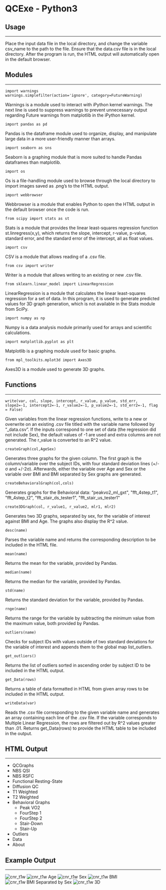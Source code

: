 # QCExe - Python3
## Usage
--------------
Place the input data file in the local directory, and change the variable csv_name to the path to the file. Ensure that the data.csv file is in the local directory. After the program is run, the HTML output will automatically open in the default browser.
## Modules
--------------

```
import warnings
warnings.simplefilter(action='ignore', category=FutureWarning) 
```
Warnings is a module used to interact with iPython kernel warnings. The next line is used to suppress warnings to prevent unnecessary output regarding Future warnings from matplotlib in the iPython kernel.

```
import pandas as pd
```
Pandas is the dataframe module used to organize, display, and manipulate large data in a more user-friendly manner than arrays.

```
import seaborn as sns
```
Seaborn is a graphing module that is more suited to handle Pandas dataframes than matplotlib.

```
import os
```
Os is a file-handling module used to browse through the local directory to import images saved as .png’s to the HTML output.

```
import webbrowser
```
Webbrowser is a module that enables Python to open the HTML output in the default browser once the code is run.

```
from scipy import stats as st
```
Stats is a module that provides the linear least-squares regression function st.linregress(x,y), which returns the slope, intercept, r-value, p-value, standard error, and the standard error of the intercept, all as float values.

```
import csv
```
CSV is a module that allows reading of a .csv file.

```
from csv import writer
```
Writer is a module that allows writing to an existing or new .csv file.

```
from sklearn.linear_model import LinearRegression
```
LinearRegression is a module that calculates the linear least-squares regression for a set of data. In this program, it is used to generate predicted values for 3D graph generation, which is not available in the Stats module from SciPy.

```
import numpy as np
```
Numpy is a data analysis module primarily used for arrays and scientific calculations.

```
import matplotlib.pyplot as plt
```
Matplotlib is a graphing module used for basic graphs.

```
from mpl_toolkits.mplot3d import Axes3D
```
Axes3D is a module used to generate 3D graphs.

## Functions
--------------
```
write(var, col, slope, intercept, r_value, p_value, std_err, slope2=-1, intercept2=-1, r_value2=-1, p_value2=-1, std_err2=-1, flag = False)
```
Given variables from the linear regression functions, write to a new or overwrite on an existing .csv file titled with the variable name followed by “_data.csv”. If the inputs correspond to one set of data (the regression did not include Sex), the default values of -1 are used and extra columns are not generated. The r_value is converted to an R^2 value.

```
createGraph(col,AgeSex)
```
Generates three graphs for the given column. The first graph is the column/variable over the subject IDs, with four standard deviation lines (+/-σ and +/-2σ). Afterwards, either the variable over Age and Sex or the variable over BMI and BMI separated by Sex graphs are generated.
```
createBehavioralGraph(col,cols)
```
Generates graphs for the Behavioral data: “peakvo2_ml_gxt", "fft_4step_t1", "fft_4step_t2", "fft_stair_ds_tester1", "fft_stair_us_tester1"
```
create3DGraph(col, r_value1, r_value2, mlr1, mlr2)
```
Generates two 3D graphs, separated by sex, for the variable of interest against BMI and Age. The graphs also display the R^2 value.
```
desc(name)
```
Parses the variable name and returns the corresponding description to be included in the HTML file.
```
mean(name)
```
Returns the mean for the variable, provided by Pandas.
```
median(name)
```
Returns the median for the variable, provided by Pandas.
```
std(name)
```
Returns the standard deviation for the variable, provided by Pandas.
```
rnge(name)
```
Returns the range for the variable by subtracting the minimum value from the maximum value, both provided by Pandas.
```
outliers(name)
```
Checks for subject IDs with values outside of two standard deviations for the variable of interest and appends them to the global map list_outliers.
```
get_outliers()
```
Returns the list of outliers sorted in ascending order by subject ID to be included in the HTML output.
```
get_Data(rows)
```
Returns a table of data formatted in HTML from given array rows to be included in the HTML output. 
```
writeData(var)
```
Reads the .csv file corresponding to the given variable name and generates an array containing each line of the .csv file. If the variable corresponds to Multiple Linear Regression, the rows are filtered out by R^2 values greater than .01. Returns get_Data(rows) to provide the HTML table to be included in the output.

## HTML Output
--------------
* QCGraphs 
* NBS QSI
* NBS RSFC
* Functional Resting-State
* Diffusion QC
* T1 Weighted
* T2 Weighted
* Behavioral Graphs 
    * Peak VO2
    * FourStep 1
    * FourStep 2
    * Stair-Down
    * Stair-Up
* Outliers
* Data
* About
## Example Output
--------------
![cnr_t1w]("cnr_t1w.png")
![cnr_t1w Age]("cnr_t1w_Age.png")
![cnr_t1w Sex]("cnr_t1w_Sex.png")
![cnr_t1w BMI]("cnr_t1w_BMI.png")
![cnr_t1w BMI Separated by Sex]("cnr_t1w_BxS.png")
![cnr_t1w 3D]("cnr_t1w_3D.png")
